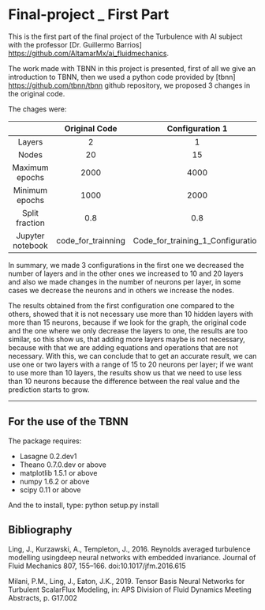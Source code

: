 # Final-project _ First Part 
This is the first part of the final project of the Turbulence with AI subject with the professor [Dr. Guillermo Barrios] https://github.com/AltamarMx/ai_fluidmechanics. 

The work made with TBNN in this project is presented, first of all we give an introduction to TBNN, then we used a python code provided by [tbnn] https://github.com/tbnn/tbnn github repository, we proposed 3 changes in the original code. 

The chages were: 

|                   |    Original Code   |          Configuration 1          |          Configuration 2          |          Configuration 3          |
|:-----------------:|:------------------:|:---------------------------------:|:---------------------------------:|:---------------------------------:|
|       Layers      |          2         |                 1                 |                 10                |                 20                |
|       Nodes       |         20         |                 15                |                 20                |                 10                |
|  Maximum  epochs  |        2000        |                4000               |                5000               |                4000               |
|  Minimum  epochs  |        1000        |                2000               |                2000               |                1000               |
|  Split  fraction  |         0.8        |                0.8                |                0.9                |                0.7                |
| Jupyter  notebook | code_for_trainning | Code_for_training_1_Configuration | Code_for_training_2_Configuration | Code_for_training_3_Configuration |

In summary, we made 3 configurations in the first one we decreased the number of layers and in the other ones we increased to 10 and 20 layers and also we made changes in the number of neurons per layer, in some cases we decrease the neurons and in others we increase the nodes. 

The results obtained from the first configuration one compared to the others, showed that it is not necessary use more than 10 hidden layers with more than 15 neurons, because if we look for the graph, the original code and the one where we only decrease the layers to one, the results are too similar, so this show us, that adding more layers maybe is not necessary, because with that we are adding equations and operations that are not necessary. With this, we can conclude that to get an accurate result, we can use one or two layers with a range of 15 to 20 neurons per layer; if we want to use more than 10 layers, the results show us that we need to use less than 10 neurons because the difference between the real value and the prediction starts to grow.

---------------------------------------
## For the use of the TBNN
The package requires:
- Lasagne 0.2.dev1
- Theano 0.7.0.dev or above
- matplotlib 1.5.1 or above
- numpy 1.6.2 or above
- scipy 0.11 or above

And the to install, type: python setup.py install

## Bibliography

Ling,  J.,  Kurzawski,  A.,  Templeton,  J.,  2016.   Reynolds  averaged  turbulence  modelling  usingdeep  neural  networks  with  embedded  invariance.   Journal  of  Fluid  Mechanics  807,  155–166. doi:10.1017/jfm.2016.615

Milani,  P.M.,  Ling,  J.,  Eaton,  J.K.,  2019.   Tensor  Basis  Neural  Networks  for  Turbulent  ScalarFlux Modeling, in:  APS Division of Fluid Dynamics Meeting Abstracts, p. G17.002
